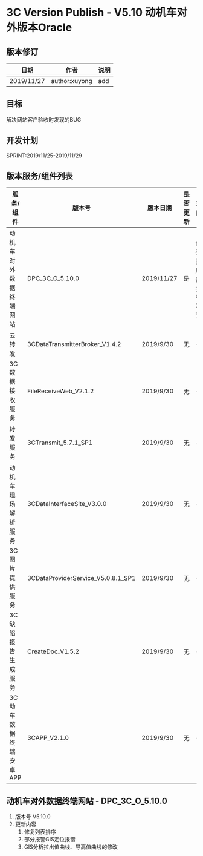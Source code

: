 3C Version Publish - V5.10 动机车对外版本Oracle
=================
  
版本修订
-----------------------------------

日期 | 作者 |  说明
-|-|-
2019/11/27| author:xuyong| add

目标
-----------------------------------

解决网站客户验收时发现的BUG

开发计划
-----------------------------------

SPRINT:2019/11/25-2019/11/29

版本服务/组件列表
-----------------------------------

服务/组件 | 版本号 | 版本日期 | 是否更新 |升级内容
-|-|-|-|-
 动机车对外数据终端网站| DPC_3C_O_5.10.0 |2019/11/27| 是 |修复列表排序；部分报警GIS定位报错
 云转发| 3CDataTransmitterBroker_V1.4.2 |2019/9/30| 无 |-
 3C数据接收服务| FileReceiveWeb_V2.1.2|2019/9/30| 无 |-
 转发服务| 3CTransmit_5.7.1_SP1 |2019/9/30| 无 |-
 动机车现场解析服务| 3CDataInterfaceSite_V3.0.0 |2019/9/30| 无 |-
 3C图片提供服务| 3CDataProviderService_V5.0.8.1_SP1 |2019/9/30| 无 |-
 3C缺陷报告生成服务| CreateDoc_V1.5.2 |2019/9/30| 无 |-
 3C动车数据终端安卓APP| 3CAPP_V2.1.0 |2019/9/30| 无 |-

动机车对外数据终端网站 - DPC_3C_O_5.10.0
-----------------------------------

1. 版本号
V5.10.0
2. 更新内容
    1. 修复列表排序
    2. 部分报警GIS定位报错
    3. GIS分析拉出值曲线、导高值曲线的修改
